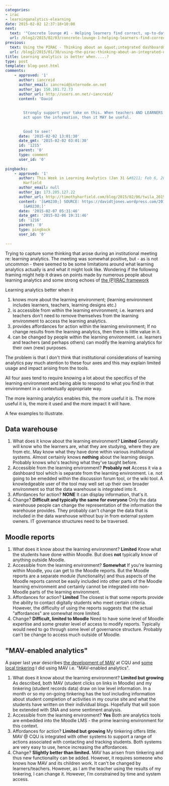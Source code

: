 ```yaml
---
categories:
- irac
- learninganalytics-elearning
date: 2015-02-02 12:37:18+10:00
next:
  text: '"Concrete lounge #1 - Helping learners find correct, up-to-date course information"'
  url: /blog2/2015/02/03/concrete-lounge-1-helping-learners-find-correct-up-to-date-course-information/
previous:
  text: Using the PIRAC - Thinking about an &quot;integrated dashboard&quot;
  url: /blog2/2015/01/30/using-the-pirac-thinking-about-an-integrated-dashboard/
title: Learning analytics is better when.....?
type: post
template: blog-post.html
comments:
    - approved: '1'
      author: iancreid
      author_email: iancreid@internode.on.net
      author_ip: 150.101.72.73
      author_url: http://users.on.net/~iancreid/
      content: 'David
    
    
        Strongly support your take on this. When teachers AND LEARNERS can access and
        act upon the information, then it MAY be useful.
    
    
        Good to see!'
      date: '2015-02-02 13:01:30'
      date_gmt: '2015-02-02 03:01:30'
      id: '1215'
      parent: '0'
      type: comment
      user_id: '0'
    
pingbacks:
    - approved: '1'
      author: This Week in Learning Analytics (Jan 31 &#8211; Feb 6, 2015) | Timothy D.
        Harfield
      author_email: null
      author_ip: 173.205.127.22
      author_url: http://timothyharfield.com/blog/2015/02/06/twila_20150206/
      content: '[&#8230;] SOURCE: https://davidtjones.wordpress.com/2015/02/02/learning-analytics-is-better-when/
        [&#8230;]'
      date: '2015-02-07 05:31:46'
      date_gmt: '2015-02-06 19:31:46'
      id: '1216'
      parent: '0'
      type: pingback
      user_id: '0'
    
---
```

Trying to capture some thinking that arose during an institutional meeting re: learning analytics. The meeting was somewhat positive, but - as is not uncommon - there seemed to be some limitations around what learning analytics actually is and what it might look like. Wondering if the following framing might help it draws on points made by numerous people about learning analytics and some strong echoes of [the (P)IRAC framework](/blog2/2015/01/30/using-the-pirac-thinking-about-an-integrated-dashboard/)

Learning analytics better when it

1. knows more about the learning environment; (learning environment includes learners, teachers, learning designs etc.)
2. is accessible from within the learning environment; i.e. learners and teachers don't need to remove themselves from the learning environment to access the learning analytics.
3. provides affordances for action within the learning environment; If no change results from the learning analytics, then there is little value in it.
4. can be changed by people within the learning environment. i.e. learners and teachers (and perhaps others) can modify the learning analytics for their own (new) purposes.

The problem is that I don't think that institutional considerations of learning analytics pay much atention to these four axes and this may explain limited usage and impact arising from the tools.

All four axes tend to require knowing a lot about the specifics of the learning environment and being able to respond to what you find in that environment in a contextually appropriate way.

The more learning analytics enables this, the more useful it is. The more useful it is, the more it used and the more impact it will have.

A few examples to illustrate.

## Data warehouse

1. What does it know about the learning environment? **Limited** Generally will know who the learners are, what they are studying, where they are from etc. May know what they have done within various institutional systems. Almost certainly knows **nothing** about the learning design. Probably knows who's teaching what they've taught before.
2. Accessible from the learning environment? **Probably not** Access it via a dashboard tool which is separate from the learning environment. i.e. not going to be emedded within the discussion forum tool, or the wiki tool. A knowledgeable user of the tool may well set up their own broader environment so that the data warehouse is integrated into it.
3. Affordances for action? **NONE** It can display information, that's it.
4. Change? **Difficult and typically the same for everyone** Only the data warehouse people can change the representation of the information the warehouse provides. They probably can't change the data that is included in the data warehouse without buy in from external system owners. IT governance structures need to be traversed.

## Moodle reports

1. What does it know about the learning environment? **Limited** Know what the students have done within Moodle. But does **not** typically know of anything outside Moodle.
2. Accessible from the learning environment? **Somewhat** If you're learning within Moodle, you can get to the Moodle reports. But the Moodle reports are a separate module (functionality) and thus aspects of the Moodle reports cannot be easily included into other parts of the Moodle learning environment and certainly cannot be integrated into non-Moodle parts of the learning environment.
3. Affordances for action? **Limited** The closest is that some reports provide the ability to contact digitally students who meet certain criteria. However, the difficulty of using the reports suggests that the actual "affordances" are somewhat more limited.
4. Change? **Difficult, limited to Moodle** Need to have some level of Moodle expertise and some greater level of access to modify reports. Typically would need to go through some level of governance structure. Probably can't be change to access much outside of Moodle.

## "MAV-enabled analytics"

A paper last year describes [the development of MAV](/blog2/2014/09/21/breaking-bad-to-bridge-the-realityrhetoric-chasm/#mav) at CQU and [some local tinkering](/blog2/2014/09/21/breaking-bad-to-bridge-the-realityrhetoric-chasm/#extending) I did using MAV i.e. "MAV-enabled analytics".

1. What does it know about the learning environment? **Limited but growing** As described, both MAV (student clicks on links in Moodle) and my tinkering (student records data) draw on low level information. In a month or so my on-going tinkering has the tool including information about student completion of activities in my course site and what the students have written on their individual blogs. Hopefully that will soon be extended with SNA and some sentiment analysis.
2. Accessible from the learning environment? **Yes** Both are analytics tools are embedded into the Moodle LMS - the prime learning environment for this context.
3. Affordances for action? **Limited but growing** My tinkering offers little. MAV @ CQU is integrated with other systems to support a range of actions associated with contacting and tracking students. Both systems are very easy to use, hence increasing the affordances.
4. Change? **Slightly better than limited.** MAV has arisen from tinkering and thus new functionality can be added. However, it requires someone who knows how MAV and its children work. It can't be changed by learners/teachers. However, as I am the teacher using the results of my tinkering, I can change it. However, I'm constrained by time and system access.